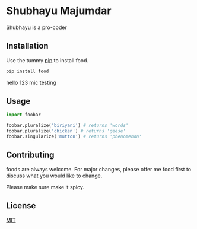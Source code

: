 
# Shubhayu Majumdar
Shubhayu is a pro-coder

## Installation

Use the tummy [pip](https://pip.pypa.io/en/stable/) to install food.

```bash
pip install food
```
hello 123 mic testing

## Usage

```python
import foobar

foobar.pluralize('biriyani') # returns 'words'
foobar.pluralize('chicken') # returns 'geese'
foobar.singularize('mutton') # returns 'phenomenon'
```

## Contributing
foods are always welcome. For major changes, please offer me food first to discuss what you would like to change.

Please make sure make it spicy.

## License
[MIT](https://choosealicense.com/licenses/mit/)
